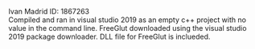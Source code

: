 Ivan Madrid ID: 1867263  
Compiled and ran in visual studio 2019 as an empty c++ project with no value in the command line. FreeGlut downloaded using the visual studio 2019 package downloader. 
DLL file for FreeGlut is inclueded.
